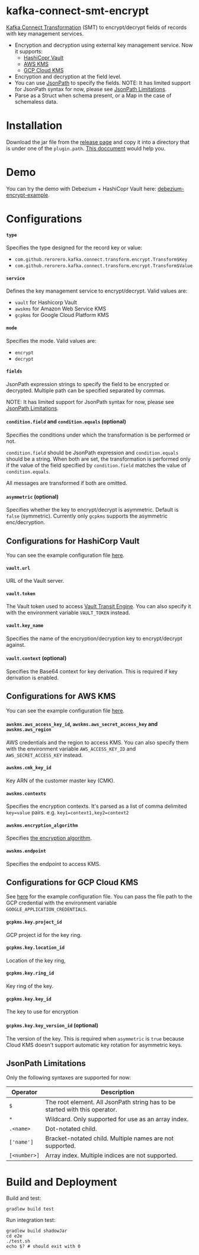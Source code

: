 # kafka-connect-smt-encrypt

[Kafka Connect Transformation](https://kafka.apache.org/documentation/#connect_transforms) (SMT) to encrypt/decrypt fields of records with key management services.

- Encryption and decryption using external key management service. Now it supports:
  - [HashiCopr Vault](https://www.vaultproject.io/docs/secrets/transit)
  - [AWS KMS](https://aws.amazon.com/kms/)
  - [GCP Cloud KMS](https://cloud.google.com/security-key-management)
- Encryption and decryption at the field level.
- You can use [JsonPath](https://github.com/json-path/JsonPath) to specify the fields. NOTE: It has limited support for JsonPath syntax for now, please see [JsonPath Limitations](#jsonpath-limitations).
- Parse as a Struct when schema present, or a Map in the case of schemaless data.

# Installation

Download the jar file from the [release page](https://github.com/rerorero/kafka-connect-transform-encrypt/releases) and copy it into a directory that is under one of the `plugin.path`.
[This doccument](https://docs.confluent.io/platform/current/connect/transforms/custom.html) would help you.

# Demo

You can try the demo with Debezium + HashiCopr Vault here: [debezium-encrypt-example](https://github.com/rerorero/debezium-encrypt-example).

# Configurations

#### `type`

Specifies the type designed for the record key or value:

- `com.github.rerorero.kafka.connect.transform.encrypt.Transform$Key`
- `com.github.rerorero.kafka.connect.transform.encrypt.Transform$Value`

#### `service`

Defines the key management service to encrypt/decrypt. Valid values are:

- `vault` for Hashicorp Vault
- `awskms` for Amazon Web Service KMS
- `gcpkms` for Google Cloud Platform KMS

#### `mode`

Specifies the mode. Valid values are:

- `encrypt`
- `decrypt`

#### `fields`

JsonPath expression strings to specify the field to be encrypted or decrypted. Multiple path can be specified separated by commas.

NOTE: It has limited support for JsonPath syntax for now, please see [JsonPath Limitations](#jsonpath-limitations).

#### `condition.field` and `condition.equals` (optional)

Specifies the conditions under which the transformation is be performed or not.

`condition.field` should be JsonPath expression and `condition.equals` should be a string.
When both are set, the transformation is performed only if the value of the field specified by `condition.field` matches the value of `condition.equals`.

All messages are transformed if both are omitted.

#### `asymmetric` (optional)

Specifies whether the key to encrypt/decrypt is asymmetric. Default is `false` (symmetric).
Currently only `gcpkms` supports the asymmetric enc/decryption.

## Configurations for HashiCorp Vault

You can see the example configuration file [here](./e2e/vault_config.json).

#### `vault.url`

URL of the Vault server.

#### `vault.token`

The Vault token used to access [Vault Transit Engine](https://www.vaultproject.io/api/secret/transit).
You can also specify it with the environment variable `VAULT_TOKEN` instead.

#### `vault.key_name`

Specifies the name of the encryption/decryption key to encrypt/decrypt against.

#### `vault.context` (optional)

Specifies the Base64 context for key derivation. This is required if key derivation is enabled.

## Configurations for AWS KMS

You can see the example configuration file [here](./e2e/awskms_config.json).

#### `awskms.aws_access_key_id`, `awskms.aws_secret_access_key` and `awskms.aws_region`

AWS credentials and the region to access KMS.
You can also specify them with the environment variable `AWS_ACCESS_KEY_ID` and `AWS_SECRET_ACCESS_KEY` instead.

#### `awskms.cmk_key_id`

Key ARN of the customer master key (CMK).

#### `awskms.contexts`

Specifies the encryption contexts.
It's parsed as a list of comma delimited `key=value` pairs. e.g. `key1=context1,key2=context2`

#### `awskms.encryption_algorithm`

Specifies [the encryption algorithm](https://aws.github.io/aws-encryption-sdk-java/com/amazonaws/encryptionsdk/CryptoAlgorithm.html).

#### `awskms.endpoint`

Specifies the endpoint to access KMS.

## Configurations for GCP Cloud KMS

See [here](./e2e/gcpkms_config.json) for the example configuration file.
You can pass the file path to the GCP credential with the environment variable `GOOGLE_APPLICATION_CREDENTIALS`.

#### `gcpkms.key.project_id`

GCP project id for the key ring.

#### `gcpkms.key.location_id`

Location of the key ring,

#### `gcpkms.key.ring_id`

Key ring of the key.

#### `gcpkms.key.key_id`

The key to use for encryption

#### `gcpkms.key.key_version_id` (optional)

The version of the key. This is required when `asymmetric` is `true` because Cloud KMS doesn't support automatic key rotation for asymmetric keys.

## JsonPath Limitations

Only the following syntaxes are supported for now:

| Operator     | Description                                                                 |
| ------------ | --------------------------------------------------------------------------- |
| `$`          | The root element. All JsonPath string has to be started with this operator. |
| `*`          | Wildcard. Only supported for use as an array index.                         |
| `.<name>`    | Dot-notated child.                                                          |
| `['name']`   | Bracket-notated child. Multiple names are not supported.                    |
| `[<number>]` | Array index. Multiple indices are not supported.                            |

# Build and Deployment

Build and test:

```
gradlew build test
```

Run integration test:

```
gradlew build shadowJar
cd e2e
./test.sh
echo $? # should exit with 0
```
